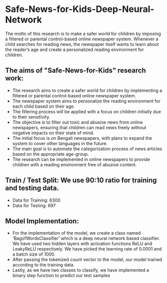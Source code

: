 # Safe-News-for-Kids-Deep-Neural-Network
The motto of this research is to make a safer world for children by imposing a filtered or parental control-based online newspaper system. Whenever a child searches for reading news, the newspaper itself wants to learn about the reader’s age and create a personalized reading environment for children.

## The aims of "Safe-News-for-Kids" research work:
- The research aims to create a safer world for children by implementing a filtered or parental control-based online newspaper system.
- The newspaper system aims to personalize the reading environment for each child based on their age.
- The filtering process will be applied with a focus on children initially due to their sensitivity.
- The objective is to filter out toxic and abusive news from online newspapers, ensuring that children can read news freely without negative impacts on their state of mind.
- The initial focus is on Bengali newspapers, with plans to expand the system to cover other languages in the future.
- The main goal is to automate the categorization process of news articles based on the appropriate age-group.
- The research can be implemented in online newspapers to provide children with a reading environment free of abusive content.

## Train / Test Split: We use 90:10 ratio for training and testing data.
- Data for Training: 6300
- Data for Testing: 697

## Model Implementation: 
- For the implementation of the model, we create a class named ‘BagofWordsClassifier’ which is a deep neural network based classifier. We have used two hidden layers with activation functions ReLU and LeakyReLU respectively. We have picked the learning rate of 0.0001 and a batch size of 1000. 
- After passing the tokenized count vector to the model, our model trained according to the training data.
- Lastly, as we have two classes to classify, we have implemented a binary step function to predict our test samples


